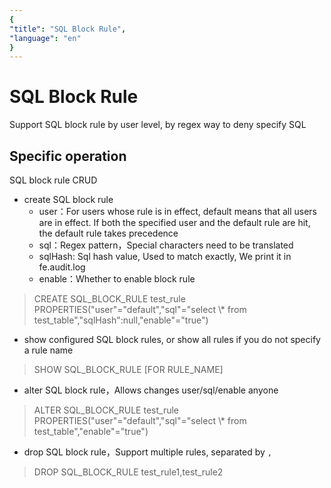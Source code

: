 ```yaml
---
{
"title": "SQL Block Rule",
"language": "en"
}
---
```


<!-- 
Licensed to the Apache Software Foundation (ASF) under one
or more contributor license agreements.  See the NOTICE file
distributed with this work for additional information
regarding copyright ownership.  The ASF licenses this file
to you under the Apache License, Version 2.0 (the
"License"); you may not use this file except in compliance
with the License.  You may obtain a copy of the License at

  http://www.apache.org/licenses/LICENSE-2.0

Unless required by applicable law or agreed to in writing,
software distributed under the License is distributed on an
"AS IS" BASIS, WITHOUT WARRANTIES OR CONDITIONS OF ANY
KIND, either express or implied.  See the License for the
specific language governing permissions and limitations
under the License.
-->

# SQL Block Rule

Support SQL block rule by user level, by regex way to deny specify SQL

## Specific operation

SQL block rule CRUD
- create SQL block rule
    - user：For users whose rule is in effect, default means that all users are in effect. If both the specified user and the default rule are hit, the default rule takes precedence
    - sql：Regex pattern，Special characters need to be translated
    - sqlHash: Sql hash value, Used to match exactly, We print it in fe.audit.log 
    - enable：Whether to enable block rule
> CREATE SQL_BLOCK_RULE test_rule PROPERTIES("user"="default","sql"="select \\* from test_table","sqlHash":null,"enable"="true")
- show configured SQL block rules, or show all rules if you do not specify a rule name
> SHOW SQL_BLOCK_RULE [FOR RULE_NAME]
- alter SQL block rule，Allows changes user/sql/enable anyone
> ALTER SQL_BLOCK_RULE test_rule PROPERTIES("user"="default","sql"="select \\* from test_table","enable"="true")
- drop SQL block rule，Support multiple rules, separated by `,`
> DROP SQL_BLOCK_RULE test_rule1,test_rule2
